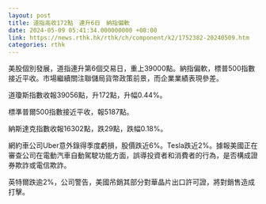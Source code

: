 ```yaml
---
layout: post
title: 道指高收172點　連升6日　納指偏軟
date: 2024-05-09 05:41:34.000000000 +08:00
link: https://news.rthk.hk/rthk/ch/component/k2/1752382-20240509.htm
categories: rthk
---
```


美股個別發展，道指連升第6個交易日，重上39000點。納指偏軟，標普500指數接近平收。市場繼續關注聯儲局貨幣政策前景，而企業業績表現參差。

道瓊斯指數收報39056點，升172點，升幅0.44%。

標準普爾500指數接近平收，報5187點。

納斯達克指數收報16302點，跌29點，跌幅0.18%。

網約車公司Uber意外錄得季度虧損，股價跌近6%。Tesla跌近2%。據報美國正在審查公司在電動汽車自動駕駛功能方面，誤導投資者和消費者的行為，是否構成證券欺詐或電信欺詐。

英特爾跌逾2%，公司警告，美國吊銷其部分對華晶片出口許可證，將對銷售造成打擊。

